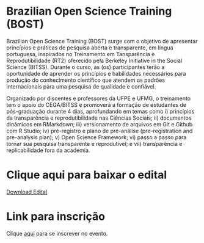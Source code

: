 # Brazilian Open Science Training (BOST)

Brazilian Open Science Training (BOST) surge com o objetivo de apresentar princípios e práticas de pesquisa aberta e transparente, em língua portuguesa, inspirados no Treinamento em Tansparência e Reprodutibilidade (RT2) oferecido pela Berkeley Initiative in the Social Science (BITSS). Durante o curso, as (os) participantes terão  a oportunidade de aprender os princípios e habilidades necessários para produção do conhecimento científico que atendem os padrões internacionais para uma pesquisa de qualidade e confiável.

Organizado por discentes e professores da UFPE e UFMG, o treinamento tem o apoio do CEGA/BITSS e promoverá a  formação de estudantes de pós-graduação durante 4 dias, aprofundando em temas como i) princípios da transparência e reprodutibilidade nas Ciências Sociais; ii) documentos dinâmicos em RMarkdown; iii) versionamento de arquivos em Git e Github com R Studio; iv) pré-registro e plano de pré-análise (pre-registration and pre-analysis plan); v) Open Science Framework; vi) passo a passo para tornar sua pesquisa transparente e reprodutível; e vii) transparência e replicabilidade fora da academia.


# Clique aqui para baixar o edital

[Download Edital](https://drive.google.com/file/d/1AajuNpTlUaVQ_eD18thimHQiCuNooonU/view?usp=sharing)

# Link para inscrição


Clique [aqui](https://docs.google.com/forms/d/1_TNHPAkoEejj-My7uS-jkkk4q18hvBCnh7jLk_gIYAA/edit) para se inscrever no evento.


